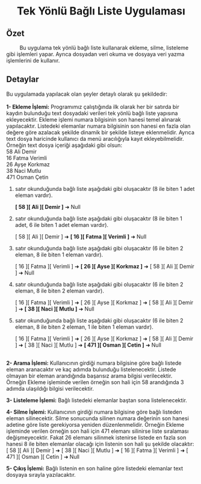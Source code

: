 
# <div align="center"><p>Tek Yönlü Bağlı Liste Uygulaması</p> </div>

## Özet
&nbsp;&nbsp;&nbsp;&nbsp;&nbsp;&nbsp;&nbsp;&nbsp;
Bu uygulama tek yönlü bağlı liste kullanarak ekleme, silme, listeleme gibi işlemleri yapar. Ayrıca dosyadan veri okuma ve dosyaya veri yazma işlemlerini de kullanır.

## Detaylar
Bu uygulamada yapılacak olan şeyler detaylı olarak şu şekildedir:\
\
__1- Ekleme İşlemi:__ Programımız çalıştığında ilk olarak her bir satırda bir kaydın bulunduğu text dosyadaki
verileri tek yönlü bağlı liste yapısına ekleyecektir. Ekleme işlemi numara bilgisinin son hanesi temel
alınarak yapılacaktır. Listedeki elemanlar numara bilgisinin son hanesi en fazla olan değere göre
azalacak şekilde dinamik bir şekilde listeye eklenmelidir. Ayrıca text dosya haricinde kullanıcı da
menü aracılığıyla kayıt ekleyebilmelidir.
Örneğin text dosya içeriği aşağıdaki gibi olsun:\
58 Ali Demir\
16 Fatma Verimli\
26 Ayşe Korkmaz\
38 Naci Mutlu\
471 Osman Çetin


1. satır okunduğunda bağlı liste aşağıdaki gibi oluşacaktır (8 ile biten 1 adet eleman vardır).  
  
    **[ 58 ][ Ali ][ Demir ]** ➜ Null  
2. satır okunduğunda bağlı liste aşağıdaki gibi oluşacaktır (8 ile biten 1 adet, 6 ile biten 1 adet eleman vardır).  
  
    [ 58 ][ Ali ][ Demir ] ➜ **[ 16 ][ Fatma ][ Verimli ]** ➜ Null  
3. satır okunduğunda bağlı liste aşağıdaki gibi oluşacaktır (6 ile biten 2 eleman, 8 ile biten 1 eleman vardır).  
  
    [ 16 ][ Fatma ][ Verimli ] ➜ **[ 26 ][ Ayse ][ Korkmaz ]** ➜ [ 58 ][ Ali ][ Demir ] ➜ Null  
4. satır okunduğunda bağlı liste aşağıdaki gibi oluşacaktır (6 ile biten 2 eleman, 8 ile biten 2 eleman vardır).  
  
    [ 16 ][ Fatma ][ Verimli ] ➜ [ 26 ][ Ayse ][ Korkmaz ] ➜ [ 58 ][ Ali ][ Demir ] ➜ **[ 38 ][ Naci ][ Mutlu ]** ➜ Null  
5. satır okunduğunda bağlı liste aşağıdaki gibi oluşacaktır (6 ile biten 2 eleman, 8 ile biten 2 eleman, 1 ile biten 1 eleman vardır).  
  
    [ 16 ][ Fatma ][ Verimli ] ➜ [ 26 ][ Ayse ][ Korkmaz ] ➜ [ 58 ][ Ali ][ Demir ] ➜ [ 38 ][ Naci ][ Mutlu ] ➜ **[ 471 ][ Osman ][ Cetin ]** ➜ Null  
  
  \
__2- Arama İşlemi:__ Kullanıcının girdiği numara bilgisine göre bağlı listede eleman aranacaktır ve kaç
adımda bulunduğu listelenecektir. Listede olmayan bir eleman arandığında başarısız arama bilgisi
verilecektir.  
Örneğin Ekleme işleminde verilen örneğin son hali için 58 arandığında 3 adımda ulaşıldığı bilgisi
verilecektir.  

__3- Listeleme İşlemi:__ Bağlı listedeki elemanlar baştan sona listelenecektir.  

__4- Silme İşlemi:__ Kullanıcının girdiği numara bilgisine göre bağlı listeden eleman silinecektir. Silme
sonucunda silinen numara değerinin son hanesi adetine göre liste gerekiyorsa yeniden düzenlenmelidir.
Örneğin Ekleme işleminde verilen örneğin son hali için 471 elemanı silinirse liste sıralaması
değişmeyecektir. Fakat 26 elemanı silinmek istenirse listede en fazla son hanesi 8 ile biten elemanlar
olacağı için listenin son hali şu şekilde olacaktır:  
    [ 58 ][ Ali ][ Demir ] ➜ [ 38 ][ Naci ][ Mutlu ] ➜ [ 16 ][ Fatma ][ Verimli ] ➜ [ 471 ][ Osman ][ Cetin ] ➜ Null  

__5- Çıkış İşlemi:__ Bağlı listenin en son haline göre listedeki elemanlar text dosyaya sırayla yazılacaktır.
